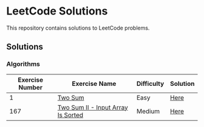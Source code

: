 # LeetCode Solutions

This repository contains solutions to LeetCode problems.

## Solutions

### Algorithms
| Exercise Number | Exercise Name | Difficulty | Solution |
|-----------------|---------------|------------|----------|
| 1 | [Two Sum](https://leetcode.com/problems/two-sum/description/) | Easy | [Here](./algorithms/TwoSum) |
| 167 | [Two Sum II - Input Array Is Sorted](https://leetcode.com/problems/two-sum-ii-input-array-is-sorted/) | Medium | [Here](./algorithms/TwoSumII) |
